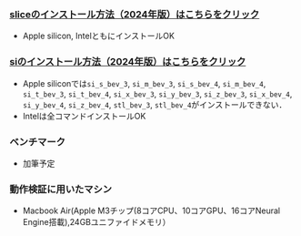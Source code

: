 ### [sliceのインストール方法（2024年版）はこちらをクリック](https://github.com/xrm-bl/slice/blob/main/slice-install-mac.md)
- Apple silicon, IntelともにインストールOK

### [siのインストール方法（2024年版）はこちらをクリック](https://github.com/xrm-bl/slice/blob/main/si-install-mac.md)
- Apple siliconでは`si_s_bev_3`, `si_m_bev_3`, `si_s_bev_4`, `si_m_bev_4`, `si_t_bev_3`, `si_t_bev_4`, `si_x_bev_3`, `si_y_bev_3`, `si_z_bev_3`, `si_x_bev_4`, `si_y_bev_4`, `si_z_bev_4`, `stl_bev_3`, `stl_bev_4`がインストールできない．
- Intelは全コマンドインストールOK

### ベンチマーク
- 加筆予定

### 動作検証に用いたマシン
- Macbook Air(Apple M3チップ(8コアCPU、10コアGPU、16コアNeural Engine搭載),24GBユニファイドメモリ）
